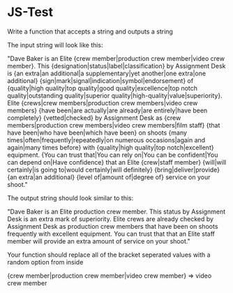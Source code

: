 # JS-Test

Write a function that accepts a string and outputs a string

The input string will look like this:

"Dave Baker is an Elite {crew member|production crew member|video crew member}. This {designation|status|label|classification} by Assignment Desk is {an extra|an additional|a supplementary|yet another|one extra|one additional} {sign|mark|signal|indication|symbol|endorsement} of {quality|high quality|top quality|good quality|excellence|top notch quality|outstanding quality|superior quality|high-quality|value|superiority}. Elite {crews|crew members|production crew members|video crew members} {have been|are actually|are already|are entirely|have been completely} {vetted|checked} by Assignment Desk as {crew members|production crew members|video crew members|film staff} {that have been|who have been|which have been} on shoots {many times|often|frequently|repeatedly|on numerous occasions|again and again|many times before} with {quality|high quality|top notch|excellent} equipment. {You can trust that|You can rely on|You can be confident|You can depend on|Have confidence} that an Elite {crew|staff member} {will|will certainly|is going to|would certainly|will definitely} {bring|deliver|provide} {an extra|an additional} {level of|amount of|degree of} service on your shoot."

The output string should look similar to this:

"Dave Baker is an Elite production crew member. This status by Assignment Desk is an extra mark of superiority. Elite crews are already checked by Assignment Desk as production crew members that have been on shoots frequently with excellent equipment. You can trust that that an Elite staff member will provide an extra amount of service on your shoot."

Your function should replace all of the bracket seperated values with a random option from inside

{crew member|production crew member|video crew member} => video crew member

